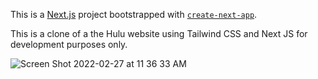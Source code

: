 This is a [Next.js](https://nextjs.org/) project bootstrapped with [`create-next-app`](https://github.com/vercel/next.js/tree/canary/packages/create-next-app).

This is a clone of a the Hulu website using Tailwind CSS and Next JS for development purposes only.

![Screen Shot 2022-02-27 at 11 36 33 AM](https://user-images.githubusercontent.com/59614789/155891068-96fe673d-e43f-45fd-bbed-14371596c3ed.png)
